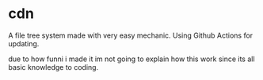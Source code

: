 # cdn
A file tree system made with very easy mechanic. Using Github Actions for updating.

due to how funni i made it im not going to explain how this work since its all basic knowledge to coding.
